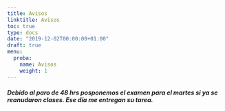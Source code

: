 ```yaml
---
title: Avisos
linktitle: Avisos
toc: true
type: docs
date: "2019-12-02T00:00:00+01:00"
draft: true
menu:
  proba:
    name: Avisos
    weight: 1
---
```



##### Debido al paro de 48 hrs posponemos el examen para el martes si ya se reanudaron clases. Ese día me entregan su tarea.


